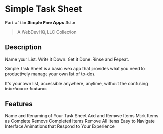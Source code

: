 # Simple Task Sheet
 
Part of the **Simple Free Apps** Suite
> A WebDevHQ, LLC Collection

## Description
Name your List. Write it Down. Get it Done. Rinse and Repeat.

Simple Task Sheet is a basic web app that provides what you need to productively manage your own list of to-dos.

It's your own list, accessible anywhere, anytime, without the confusing interface or features.

## Features
Name and Renaming of Your Task Sheet
Add and Remove Items
Mark Items as Complete
Remove Completed Items
Remove All Items
Easy to Navigate Interface
Animations that Respond to Your Experience

